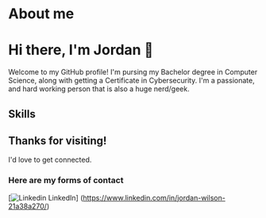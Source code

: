 # About me

# Hi there, I'm Jordan :wave:
Welcome to my GitHub profile! I'm pursing my Bachelor degree in Computer Science, along with getting a Certificate in Cybersecurity. I'm a passionate, and hard working person that is also a huge nerd/geek. 

## Skills

## Thanks for visiting!
I'd love to get connected.
### Here are my forms of contact
[![Linkedin](https://i.sstatic.net/gVE0j.png) LinkedIn] (https://www.linkedin.com/in/jordan-wilson-21a38a270/)
&nbsp;
